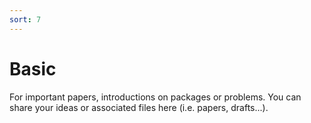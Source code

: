 ```yaml
---
sort: 7
---
```


# Basic

For important papers, introductions on packages or problems. You can share your ideas or associated files here (i.e. papers, drafts...).

